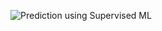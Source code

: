 ![Prediction using Supervised ML](https://user-images.githubusercontent.com/85441662/124122152-66856d00-da93-11eb-902d-1dfdcd6c41a2.png)
